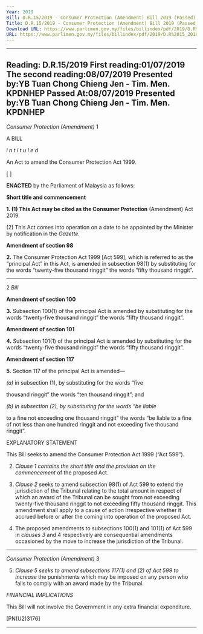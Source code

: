 ```yaml
---
Year: 2019
Bill: D.R.15/2019 - Consumer Protection (Amendment) Bill 2019 (Passed)
Title: D.R.15/2019 - Consumer Protection (Amendment) Bill 2019 (Passed)
Download URL: https://www.parlimen.gov.my/files/billindex/pdf/2019/D.R%2015_2019%20-%20eng.pdf
URL: https://www.parlimen.gov.my/files/billindex/pdf/2019/D.R%2015_2019%20-%20eng.pdf
---
```

---
Reading:
D.R.15/2019
First reading:01/07/2019
The second reading:08/07/2019
Presented by:YB Tuan Chong Chieng Jen - Tim. Men. KPDNHEP
Passed At:08/07/2019
Presented by:YB Tuan Chong Chieng Jen - Tim. Men. KPDNHEP
---

_Consumer Protection (Amendment)_ 1

A BILL

_i n t i t u l e d_

An Act to amend the Consumer Protection Act 1999.

[ ]

**ENACTED** by the Parliament of Malaysia as follows:

**Short title and commencement**

**1. (1) This Act may be cited as the Consumer Protection**
(Amendment) Act 2019.

(2) This Act comes into operation on a date to be appointed
by the Minister by notification in the _Gazette._

**Amendment of section 98**

**2.** The Consumer Protection Act 1999 [Act 599], which is referred
to as the “principal Act” in this Act, is amended in subsection 98(1)
by substituting for the words “twenty-five thousand ringgit”
the words “fifty thousand ringgit”.


-----

2 _Bill_

**Amendment of section 100**

**3.** Subsection 100(1) of the principal Act is amended by substituting
for the words “twenty-five thousand ringgit” the words “fifty
thousand ringgit”.

**Amendment of section 101**

**4.** Subsection 101(1) of the principal Act is amended by substituting
for the words “twenty-five thousand ringgit” the words “fifty
thousand ringgit”.

**Amendment of section 117**

**5.** Section 117 of the principal Act is amended—

_(a)_ in subsection (1), by substituting for the words “five

thousand ringgit” the words “ten thousand ringgit”; and

_(b) in subsection (2), by substituting for the words “be liable_

to a fine not exceeding one thousand ringgit” the words
“be liable to a fine of not less than one hundred ringgit
and not exceeding five thousand ringgit”.

EXPLANATORY STATEMENT

This Bill seeks to amend the Consumer Protection Act 1999 (“Act 599”).

2. _Clause 1 contains the short title and the provision on the commencement_
of the proposed Act.

3. _Clause 2_ seeks to amend subsection 98(1) of Act 599 to extend the
jurisdiction of the Tribunal relating to the total amount in respect of which an
award of the Tribunal can be sought from not exceeding twenty-five thousand
ringgit to not exceeding fifty thousand ringgit. This amendment shall apply to
a cause of action irrespective whether it accrued before or after the coming
into operation of the proposed Act.

4. The proposed amendments to subsections 100(1) and 101(1) of Act 599
in _clauses 3_ and 4 respectively are consequential amendments occasioned by
the move to increase the jurisdiction of the Tribunal.


-----

_Consumer Protection (Amendment)_ 3

5. _Clause 5 seeks to amend subsections 117(1) and (2) of Act 599 to increase_
the punishments which may be imposed on any person who fails to comply
with an award made by the Tribunal.

_FINANCIAL IMPLICATIONS_

This Bill will not involve the Government in any extra financial expenditure.

[PN(U2)3176]


-----

